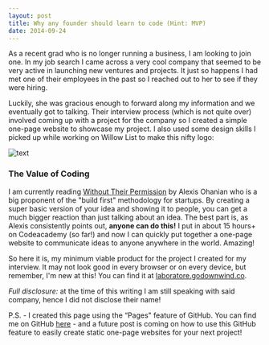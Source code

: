 ```yaml
---
layout: post
title: Why any founder should learn to code (Hint: MVP)
date: 2014-09-24
---
```


As a recent grad who is no longer running a business, I am looking to join one. In my job search I came across a very cool company that seemed to be very active in launching new ventures and projects. It just so happens I had met one of their employees in the past so I reached out to her to see if they were hiring.

Luckily, she was gracious enough to forward along my information and we eventually got to talking. Their interview process (which is not quite over) involved coming up with a project for the company so I created a simple one-page website to showcase my project. I also used some design skills I picked up while working on Willow List to make this nifty logo:

![text](http://postachio-images.s3-website-us-east-1.amazonaws.com/1c303cdec342ea88d68a771630c26be0.png)

### The Value of Coding

I am currently reading [Without Their Permission](http://www.amazon.com/gp/product/1455520020/ref=as_li_tl?ie=UTF8&camp=1789&creative=390957&creativeASIN=1455520020&linkCode=as2&tag=willis0d-20&linkId=4AUMJC6MB4F3OGYS) by Alexis Ohanian who is a big proponent of the "build first" methodology for startups. By creating a super basic version of your idea and showing it to people, you can get a much bigger reaction than just talking about an idea. The best part is, as Alexis consistently points out, **anyone can do this!** I put in about 15 hours+ on Codeacademy (so far!) and now I can quickly put together a one-page website to communicate ideas to anyone anywhere in the world. Amazing!

So here it is, my minimum viable product for the project I created for my interview. It may not look good in every browser or on every device, but remember, I'm new at this! You can find it at [laboratore.godownwind.co](http://laboratore.godownwind.co).

_Full disclosure:_ at the time of this writing I am still speaking with said company, hence I did not disclose their name!

P.S. - I created this page using the “Pages" feature of GitHub. You can find me on GitHub [here](http://github.com/dseeman) - and a future post is coming on how to use this GitHub feature to easily create static one-page websites for your next project!
